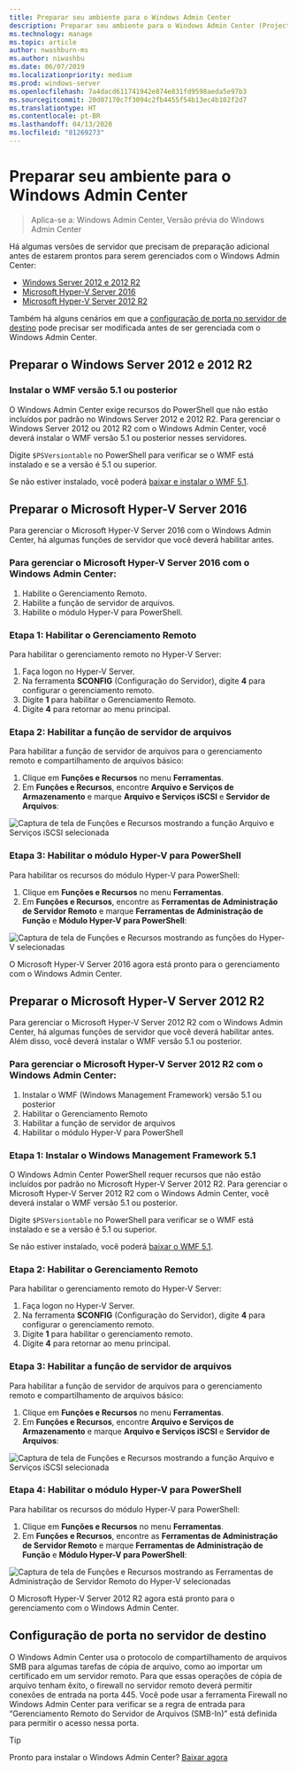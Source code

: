 ```yaml
---
title: Preparar seu ambiente para o Windows Admin Center
description: Preparar seu ambiente para o Windows Admin Center (Project Honolulu)
ms.technology: manage
ms.topic: article
author: nwashburn-ms
ms.author: niwashbu
ms.date: 06/07/2019
ms.localizationpriority: medium
ms.prod: windows-server
ms.openlocfilehash: 7a4dacd611741942e874e831fd9598aeda5e97b3
ms.sourcegitcommit: 20d07170c7f3094c2fb4455f54b13ec4b102f2d7
ms.translationtype: HT
ms.contentlocale: pt-BR
ms.lasthandoff: 04/13/2020
ms.locfileid: "81269273"
---
```

# <a name="prepare-your-environment-for-windows-admin-center"></a>Preparar seu ambiente para o Windows Admin Center

> Aplica-se a: Windows Admin Center, Versão prévia do Windows Admin Center

Há algumas versões de servidor que precisam de preparação adicional antes de estarem prontos para serem gerenciados com o Windows Admin Center:

- [Windows Server 2012 e 2012 R2](#prepare-windows-server-2012-and-2012-r2)
- [Microsoft Hyper-V Server 2016](#prepare-microsoft-hyper-v-server-2016)
- [Microsoft Hyper-V Server 2012 R2](#prepare-microsoft-hyper-v-server-2012-r2)

Também há alguns cenários em que a [configuração de porta no servidor de destino](#port-configuration-on-the-target-server) pode precisar ser modificada antes de ser gerenciada com o Windows Admin Center.

## <a name="prepare-windows-server-2012-and-2012-r2"></a>Preparar o Windows Server 2012 e 2012 R2

### <a name="install-wmf-version-51-or-higher"></a>Instalar o WMF versão 5.1 ou posterior

O Windows Admin Center exige recursos do PowerShell que não estão incluídos por padrão no Windows Server 2012 e 2012 R2. Para gerenciar o Windows Server 2012 ou 2012 R2 com o Windows Admin Center, você deverá instalar o WMF versão 5.1 ou posterior nesses servidores.

Digite `$PSVersiontable` no PowerShell para verificar se o WMF está instalado e se a versão é 5.1 ou superior.

Se não estiver instalado, você poderá [baixar e instalar o WMF 5.1](https://docs.microsoft.com/powershell/wmf/setup/install-configure).

## <a name="prepare-microsoft-hyper-v-server-2016"></a>Preparar o Microsoft Hyper-V Server 2016

Para gerenciar o Microsoft Hyper-V Server 2016 com o Windows Admin Center, há algumas funções de servidor que você deverá habilitar antes.

### <a name="to-manage-microsoft-hyper-v-server-2016-with-windows-admin-center"></a>Para gerenciar o Microsoft Hyper-V Server 2016 com o Windows Admin Center:

1. Habilite o Gerenciamento Remoto.
2. Habilite a função de servidor de arquivos.
3. Habilite o módulo Hyper-V para PowerShell.

### <a name="step-1-enable-remote-management"></a>**Etapa 1:** Habilitar o Gerenciamento Remoto

Para habilitar o gerenciamento remoto no Hyper-V Server:

1. Faça logon no Hyper-V Server.
2. Na ferramenta **SCONFIG** (Configuração do Servidor), digite **4** para configurar o gerenciamento remoto.
3. Digite **1** para habilitar o Gerenciamento Remoto.
4. Digite **4** para retornar ao menu principal.

### <a name="step-2-enable-file-server-role"></a>**Etapa 2:** Habilitar a função de servidor de arquivos

Para habilitar a função de servidor de arquivos para o gerenciamento remoto e compartilhamento de arquivos básico:

1. Clique em **Funções e Recursos** no menu **Ferramentas**.
2. Em **Funções e Recursos**, encontre **Arquivo e Serviços de Armazenamento** e marque **Arquivo e Serviços iSCSI** e **Servidor de Arquivos**:

![Captura de tela de Funções e Recursos mostrando a função Arquivo e Serviços iSCSI selecionada](../media/prepare-environment/c6c30b812d96afcc1edcdb6f52f0e13c.png)

### <a name="step-3-enable-hyper-v-module-for-powershell"></a>**Etapa 3:** Habilitar o módulo Hyper-V para PowerShell

Para habilitar os recursos do módulo Hyper-V para PowerShell:

1. Clique em **Funções e Recursos** no menu **Ferramentas**.
2. Em **Funções e Recursos**, encontre as **Ferramentas de Administração de Servidor Remoto** e marque **Ferramentas de Administração de Função** e **Módulo Hyper-V para PowerShell**:

![Captura de tela de Funções e Recursos mostrando as funções do Hyper-V selecionadas](../media/prepare-environment/7ab0999602b7083733525bd0c1ba2747.png)

O Microsoft Hyper-V Server 2016 agora está pronto para o gerenciamento com o Windows Admin Center.

## <a name="prepare-microsoft-hyper-v-server-2012-r2"></a>Preparar o Microsoft Hyper-V Server 2012 R2

Para gerenciar o Microsoft Hyper-V Server 2012 R2 com o Windows Admin Center, há algumas funções de servidor que você deverá habilitar antes.  Além disso, você deverá instalar o WMF versão 5.1 ou posterior.

### <a name="to-manage-microsoft-hyper-v-server-2012-r2-with-windows-admin-center"></a>Para gerenciar o Microsoft Hyper-V Server 2012 R2 com o Windows Admin Center:

1. Instalar o WMF (Windows Management Framework) versão 5.1 ou posterior
2. Habilitar o Gerenciamento Remoto
3. Habilitar a função de servidor de arquivos
4. Habilitar o módulo Hyper-V para PowerShell

### <a name="step-1-install-windows-management-framework-51"></a>Etapa 1: Instalar o Windows Management Framework 5.1

O Windows Admin Center PowerShell requer recursos que não estão incluídos por padrão no Microsoft Hyper-V Server 2012 R2. Para gerenciar o Microsoft Hyper-V Server 2012 R2 com o Windows Admin Center, você deverá instalar o WMF versão 5.1 ou posterior.

Digite `$PSVersiontable` no PowerShell para verificar se o WMF está instalado e se a versão é 5.1 ou superior. 

Se não estiver instalado, você poderá [baixar o WMF 5.1](https://docs.microsoft.com/powershell/wmf/setup/install-configure).

### <a name="step-2-enable-remote-management"></a>Etapa 2: Habilitar o Gerenciamento Remoto

Para habilitar o gerenciamento remoto do Hyper-V Server:

1. Faça logon no Hyper-V Server.
2. Na ferramenta **SCONFIG** (Configuração do Servidor), digite **4** para configurar o gerenciamento remoto.
3. Digite **1** para habilitar o gerenciamento remoto.
4. Digite **4** para retornar ao menu principal.

### <a name="step-3-enable-file-server-role"></a>Etapa 3: Habilitar a função de servidor de arquivos

Para habilitar a função de servidor de arquivos para o gerenciamento remoto e compartilhamento de arquivos básico:

1. Clique em **Funções e Recursos** no menu **Ferramentas**.
2. Em **Funções e Recursos**, encontre **Arquivo e Serviços de Armazenamento** e marque **Arquivo e Serviços iSCSI** e **Servidor de Arquivos**:

![Captura de tela de Funções e Recursos mostrando a função Arquivo e Serviços iSCSI selecionada](../media/prepare-environment/c6c30b812d96afcc1edcdb6f52f0e13c.png)

### <a name="step-4-enable-hyper-v-module-for-powershell"></a>Etapa 4: Habilitar o módulo Hyper-V para PowerShell

Para habilitar os recursos do módulo Hyper-V para PowerShell:

1. Clique em **Funções e Recursos** no menu **Ferramentas**.
2. Em **Funções e Recursos**, encontre as **Ferramentas de Administração de Servidor Remoto** e marque **Ferramentas de Administração de Função** e **Módulo Hyper-V para PowerShell**:

![Captura de tela de Funções e Recursos mostrando as Ferramentas de Administração de Servidor Remoto do Hyper-V selecionadas](../media/prepare-environment/7ab0999602b7083733525bd0c1ba2747.png)

O Microsoft Hyper-V Server 2012 R2 agora está pronto para o gerenciamento com o Windows Admin Center.

## <a name="port-configuration-on-the-target-server"></a>Configuração de porta no servidor de destino

O Windows Admin Center usa o protocolo de compartilhamento de arquivos SMB para algumas tarefas de cópia de arquivo, como ao importar um certificado em um servidor remoto. Para que essas operações de cópia de arquivo tenham êxito, o firewall no servidor remoto deverá permitir conexões de entrada na porta 445.  Você pode usar a ferramenta Firewall no Windows Admin Center para verificar se a regra de entrada para “Gerenciamento Remoto do Servidor de Arquivos (SMB-In)” está definida para permitir o acesso nessa porta.

> [!Tip]
> Pronto para instalar o Windows Admin Center? [Baixar agora](https://docs.microsoft.com/windows-server/manage/windows-admin-center/understand/windows-admin-center#download-now)
